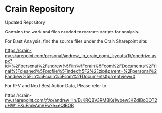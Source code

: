 # Crain Repository
 Updated Repository

Contains the work and files needed to recreate scripts for analysis.

For Blast Analysis, find the source files under the Crain Sharepoint site: 

https://crain-my.sharepoint.com/personal/andrew_lin_crain_com/_layouts/15/onedrive.aspx?id=%2Fpersonal%2Fandrew%5Flin%5Fcrain%5Fcom%2FDocuments%2Ffinal%5Fcleaned%5Fprofile%5Findex%5F2%2Ezip&parent=%2Fpersonal%2Fandrew%5Flin%5Fcrain%5Fcom%2FDocuments&parentview=0

For RFV and Next Best Action Data, Please refer to 

https://crain-my.sharepoint.com/:f:/p/andrew_lin/EuKRQBV3RMBKq1wbewSKZdIBoOOT2uHW1iEXuEmlvAmVEw?e=eQtBOB
